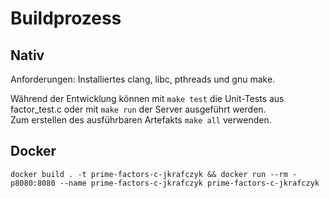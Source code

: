 # Buildprozess

## Nativ

Anforderungen: Installiertes clang, libc, pthreads und gnu make.

Während der Entwicklung können mit `make test` die Unit-Tests aus factor_test.c oder mit `make run` der Server ausgeführt werden.  
Zum erstellen des ausführbaren Artefakts `make all` verwenden.

## Docker

`docker build . -t prime-factors-c-jkrafczyk && docker run --rm -p8080:8080 --name prime-factors-c-jkrafczyk prime-factors-c-jkrafczyk`